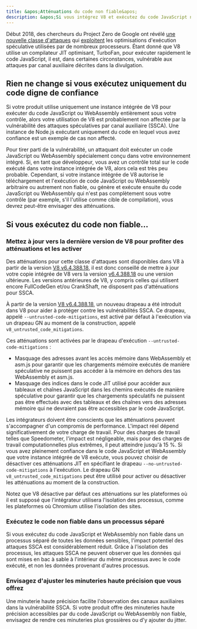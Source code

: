 ```yaml
---
title: &apos;Atténuations du code non fiable&apos;
description: &apos;Si vous intégrez V8 et exécutez du code JavaScript non fiable, activez les atténuations de V8 pour aider à protéger contre les attaques spéculatives par canal auxiliaire.&apos;
---
```

Début 2018, des chercheurs du Project Zero de Google ont révélé [une nouvelle classe d&apos;attaques](https://googleprojectzero.blogspot.com/2018/01/reading-privileged-memory-with-side.html) qui [exploitent](https://security.googleblog.com/2018/01/more-details-about-mitigations-for-cpu_4.html) les optimisations d&apos;exécution spéculative utilisées par de nombreux processeurs. Étant donné que V8 utilise un compilateur JIT optimisant, TurboFan, pour exécuter rapidement le code JavaScript, il est, dans certaines circonstances, vulnérable aux attaques par canal auxiliaire décrites dans la divulgation.

## Rien ne change si vous exécutez uniquement du code digne de confiance

Si votre produit utilise uniquement une instance intégrée de V8 pour exécuter du code JavaScript ou WebAssembly entièrement sous votre contrôle, alors votre utilisation de V8 est probablement non affectée par la vulnérabilité des attaques spéculatives par canal auxiliaire (SSCA). Une instance de Node.js exécutant uniquement du code en lequel vous avez confiance est un exemple de cas non affecté.

Pour tirer parti de la vulnérabilité, un attaquant doit exécuter un code JavaScript ou WebAssembly spécialement conçu dans votre environnement intégré. Si, en tant que développeur, vous avez un contrôle total sur le code exécuté dans votre instance intégrée de V8, alors cela est très peu probable. Cependant, si votre instance intégrée de V8 autorise le téléchargement et l&apos;exécution de code JavaScript ou WebAssembly arbitraire ou autrement non fiable, ou génère et exécute ensuite du code JavaScript ou WebAssembly qui n&apos;est pas complètement sous votre contrôle (par exemple, s&apos;il l&apos;utilise comme cible de compilation), vous devrez peut-être envisager des atténuations.

## Si vous exécutez du code non fiable…

### Mettez à jour vers la dernière version de V8 pour profiter des atténuations et les activer

Des atténuations pour cette classe d&apos;attaques sont disponibles dans V8 à partir de la version [V8 v6.4.388.18](https://chromium.googlesource.com/v8/v8/+/e6eddfe4d1ed9d96b453d14b84ac19769388d8b1), il est donc conseillé de mettre à jour votre copie intégrée de V8 vers la version [v6.4.388.18](https://chromium.googlesource.com/v8/v8/+/e6eddfe4d1ed9d96b453d14b84ac19769388d8b1) ou une version ultérieure. Les versions antérieures de V8, y compris celles qui utilisent encore FullCodeGen et/ou CrankShaft, ne disposent pas d&apos;atténuations pour SSCA.

À partir de la version [V8 v6.4.388.18](https://chromium.googlesource.com/v8/v8/+/e6eddfe4d1ed9d96b453d14b84ac19769388d8b1), un nouveau drapeau a été introduit dans V8 pour aider à protéger contre les vulnérabilités SSCA. Ce drapeau, appelé `--untrusted-code-mitigations`, est activé par défaut à l&apos;exécution via un drapeau GN au moment de la construction, appelé `v8_untrusted_code_mitigations`.

Ces atténuations sont activées par le drapeau d&apos;exécution `--untrusted-code-mitigations` :

- Masquage des adresses avant les accès mémoire dans WebAssembly et asm.js pour garantir que les chargements mémoire exécutés de manière spéculative ne puissent pas accéder à la mémoire en dehors des tas WebAssembly et asm.js.
- Masquage des indices dans le code JIT utilisé pour accéder aux tableaux et chaînes JavaScript dans les chemins exécutés de manière spéculative pour garantir que les chargements spéculatifs ne puissent pas être effectués avec des tableaux et des chaînes vers des adresses mémoire qui ne devraient pas être accessibles par le code JavaScript.

Les intégrateurs doivent être conscients que les atténuations peuvent s&apos;accompagner d&apos;un compromis de performance. L&apos;impact réel dépend significativement de votre charge de travail. Pour des charges de travail telles que Speedometer, l&apos;impact est négligeable, mais pour des charges de travail computationnelles plus extrêmes, il peut atteindre jusqu&apos;à 15 %. Si vous avez pleinement confiance dans le code JavaScript et WebAssembly que votre instance intégrée de V8 exécute, vous pouvez choisir de désactiver ces atténuations JIT en spécifiant le drapeau `--no-untrusted-code-mitigations` à l&apos;exécution. Le drapeau GN `v8_untrusted_code_mitigations` peut être utilisé pour activer ou désactiver les atténuations au moment de la construction.

Notez que V8 désactive par défaut ces atténuations sur les plateformes où il est supposé que l&apos;intégrateur utilisera l&apos;isolation des processus, comme les plateformes où Chromium utilise l&apos;isolation des sites.

### Exécutez le code non fiable dans un processus séparé

Si vous exécutez du code JavaScript et WebAssembly non fiable dans un processus séparé de toutes les données sensibles, l&apos;impact potentiel des attaques SSCA est considérablement réduit. Grâce à l&apos;isolation des processus, les attaques SSCA ne peuvent observer que les données qui sont mises en bac à sable à l&apos;intérieur du même processus avec le code exécuté, et non les données provenant d&apos;autres processus.

### Envisagez d&apos;ajuster les minuteries haute précision que vous offrez

Une minuterie haute précision facilite l&apos;observation des canaux auxiliaires dans la vulnérabilité SSCA. Si votre produit offre des minuteries haute précision accessibles par du code JavaScript ou WebAssembly non fiable, envisagez de rendre ces minuteries plus grossières ou d&apos;y ajouter du jitter.
